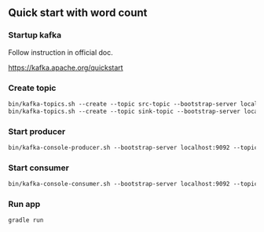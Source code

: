 
## Quick start with word count

### Startup kafka

Follow instruction in official doc.

https://kafka.apache.org/quickstart

### Create topic

```markdown
bin/kafka-topics.sh --create --topic src-topic --bootstrap-server localhost:9092
bin/kafka-topics.sh --create --topic sink-topic --bootstrap-server localhost:9092
```

### Start producer

```markdown
bin/kafka-console-producer.sh --bootstrap-server localhost:9092 --topic src-topic
```

### Start consumer

```markdown
bin/kafka-console-consumer.sh --bootstrap-server localhost:9092 --topic sink-topic --value-deserializer "org.apache.kafka.common.serialization.LongDeserializer"
```

### Run app

```markdown
gradle run
```
